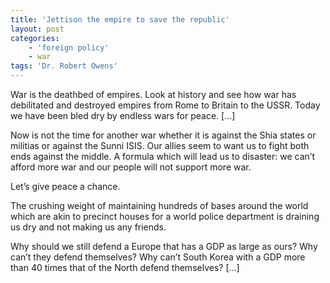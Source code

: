 ```yaml
---
title: 'Jettison the empire to save the republic'
layout: post
categories:
    - 'foreign policy'
    - war
tags: 'Dr. Robert Owens'
---
```


War is the deathbed of empires. Look at history and see how war has debilitated and destroyed empires from Rome to Britain to the USSR. Today we have been bled dry by endless wars for peace. \[…\]  
   
Now is not the time for another war whether it is against the Shia states or militias or against the Sunni ISIS. Our allies seem to want us to fight both ends against the middle. A formula which will lead us to disaster: we can’t afford more war and our people will not support more war.

Let’s give peace a chance.

The crushing weight of maintaining hundreds of bases around the world which are akin to precinct houses for a world police department is draining us dry and not making us any friends.

Why should we still defend a Europe that has a GDP as large as ours? Why can’t they defend themselves? Why can’t South Korea with a GDP more than 40 times that of the North defend themselves? \[…\]